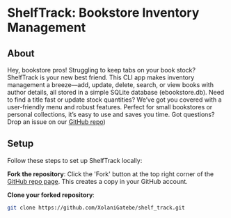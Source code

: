 # ShelfTrack: Bookstore Inventory Management

## About
Hey, bookstore pros! Struggling to keep tabs on your book stock? ShelfTrack is your new best friend. This CLI app makes inventory management a breeze—add, update, delete, search, or view books with author details, all stored in a simple SQLite database (ebookstore.db). Need to find a title fast or update stock quantities? We’ve got you covered with a user-friendly menu and robust features. Perfect for small bookstores or personal collections, it’s easy to use and saves you time. Got questions? Drop an issue on our [GitHub repo](https://github.com/XolaniGatebe/Bookstore-Inventory-Manager.git))

## Setup
Follow these steps to set up ShelfTrack locally:

**Fork the repository**:
Click the 'Fork' button at the top right corner of the [GitHub repo page](https://github.com/XolaniGatebe/Bookstore-Inventory-Manager.git).
This creates a copy in your GitHub account.

**Clone your forked repository**:
```bash
git clone https://github.com/XolaniGatebe/shelf_track.git
